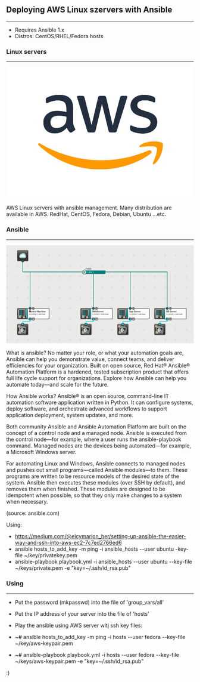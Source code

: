 ## Deploying AWS Linux szervers with Ansible
--------------------------------------------

- Requires Ansible 1.x
- Distros: CentOS/RHEL/Fedora hosts


### Linux servers
-----------------

![Alt text](images/aws.png "AWS")

AWS Linux servers with ansible management.
Many distribution are available in AWS.
RedHat, CentOS, Fedora, Debian, Ubuntu ...etc.


### Ansible
-----------

![Alt text](images/ansible.png "Ansible")

What is ansible?
No matter your role, or what your automation goals are, Ansible can help you demonstrate value, connect teams,
and deliver efficiencies for your organization. Built on open source, Red Hat® Ansible® Automation Platform is a hardened,
tested subscription product that offers full life cycle support for organizations.
Explore how Ansible can help you automate today—and scale for the future.

How Ansible works?
Ansible® is an open source, command-line IT automation software application written in Python.
It can configure systems, deploy software, and orchestrate advanced workflows to support application deployment, system updates, and more.

Both community Ansible and Ansible Automation Platform are built on the concept of a control node and a managed node.
Ansible is executed from the control node—for example, where a user runs the ansible-playbook command.
Managed nodes are the devices being automated—for example, a Microsoft Windows server.

For automating Linux and Windows, Ansible connects to managed nodes and pushes out small programs—called Ansible modules—to them.
These programs are written to be resource models of the desired state of the system.
Ansible then executes these modules (over SSH by default), and removes them when finished.
These modules are designed to be idempotent when possible, so that they only make changes to a system when necessary.


(source: ansible.com)


Using:
- https://medium.com/@elcymarion_her/setting-up-ansible-the-easier-way-and-ssh-into-aws-ec2-7c7ed2766ed6
- ansible hosts_to_add_key -m ping -i ansible_hosts --user ubuntu -key-file ~/key/privatekey.pem
- ansible-playbook playbook.yml -i ansible_hosts --user ubuntu --key-file ~/keys/private.pem -e "key=~/.ssh/id_rsa.pub"


### Using
---------

- Put the password (mkpasswd) into the file of 'group_vars/all'
- Put the IP address of your server into the file of 'hosts'
- Play the ansible using AWS server witj ssh key files:

-  ~# ansible hosts_to_add_key -m ping -i hosts --user fedora --key-file ~/key/aws-keypair.pem
-  ~# ansible-playbook playbook.yml -i hosts --user fedora --key-file ~/keys/aws-keypair.pem -e "key=~/.ssh/id_rsa.pub"


:)
